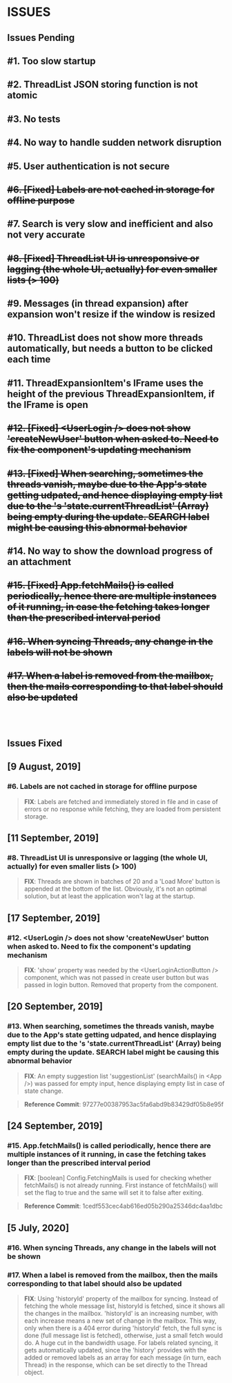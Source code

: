 # ISSUES

## Issues Pending

## #1. Too slow startup

## #2. ThreadList JSON storing function is not atomic

## #3. No tests

## #4. No way to handle sudden network disruption

## #5. User authentication is not secure

## <strike>#6. [Fixed] Labels are not cached in storage for offline purpose </strike>

## #7. Search is very slow and inefficient and also not very accurate

## <strike>#8. [Fixed] ThreadList UI is unresponsive or lagging (the whole UI, actually) for even smaller lists (> 100) </strike>

## #9. Messages (in thread expansion) after expansion won't resize if the window is resized

## #10. ThreadList does not show more threads automatically, but needs a button to be clicked each time

## #11. ThreadExpansionItem's IFrame uses the height of the previous ThreadExpansionItem, if the IFrame is open

## <strike>#12. [Fixed] \<UserLogin /> does not show 'createNewUser' button when asked to. Need to fix the component's updating mechanism </strike>

## <strike>#13. [Fixed] When searching, sometimes the threads vanish, maybe due to the App's state getting udpated, and hence displaying empty list due to the <App />'s 'state.currentThreadList' (Array) being empty during the update. __SEARCH__ label might be causing this abnormal behavior </strike>

## #14. No way to show the download progress of an attachment

## <strike>#15. [Fixed] App.fetchMails() is called periodically, hence there are multiple instances of it running, in case the fetching takes longer than the prescribed interval period </strike>

## <strike>#16. When syncing Threads, any change in the labels will not be shown </strike>

## <strike>#17. When a label is removed from the mailbox, then the mails corresponding to that label should also be updated </strike>

<br />
<br />

## Issues Fixed

## [9 August, 2019]

### #6. Labels are not cached in storage for offline purpose

> <b>FIX</b>: Labels are fetched and immediately stored in file and in case of errors or no response while fetching, they are loaded from persistent storage.

## [11 September, 2019]

### #8. ThreadList UI is unresponsive or lagging (the whole UI, actually) for even smaller lists (> 100)

> <b>FIX</b>: Threads are shown in batches of 20 and a 'Load More' button is appended at the bottom of the list. Obviously, it's not an optimal solution, but at least the application won't lag at the startup.

## [17 September, 2019]

### #12. \<UserLogin /> does not show 'createNewUser' button when asked to. Need to fix the component's updating mechanism

> <b>FIX</b>: 'show' property was needed by the \<UserLoginActionButton /> component, which was not passed in create user button but was passed in login button. Removed that property from the component.

## [20 September, 2019]

### #13. When searching, sometimes the threads vanish, maybe due to the App's state getting udpated, and hence displaying empty list due to the <App />'s 'state.currentThreadList' (Array) being empty during the update. __SEARCH__ label might be causing this abnormal behavior

> <b>FIX</b>: An empty suggestion list 'suggestionList' (searchMails() in \<App />) was passed for empty input, hence displaying empty list in case of state change.

> <b>Reference Commit</b>: 97277e00387953ac5fa6abd9b83429df05b8e95f

## [24 September, 2019]

### #15. App.fetchMails() is called periodically, hence there are multiple instances of it running, in case the fetching takes longer than the prescribed interval period

> <b>FIX</b>: [boolean] Config.FetchingMails is used for checking whether fetchMails() is not already running. First instance of fetchMails() will set the flag to true and the same will set it to false after exiting.

> <b>Reference Commit</b>: 1cedf553cec4ab616ed05b290a25346dc4aa1dbc


## [5 July, 2020]

### #16. When syncing Threads, any change in the labels will not be shown
### #17. When a label is removed from the mailbox, then the mails corresponding to that label should also be updated

> <b>FIX</b>: Using 'historyId' property of the mailbox for syncing. Instead of fetching the whole message list, historyId is fetched, since it shows all the changes in the mailbox. 'historyId' is an increasing number, with each increase means a new set of change in the mailbox. This way, only when there is a 404 error during 'historyId' fetch, the full sync is done (full message list is fetched), otherwise, just a small fetch would do. A huge cut in the bandwidth usage. 
For labels related syncing, it gets automatically updated, since the 'history' provides with the added or removed labels as an array for each message (in turn, each Thread) in the response, which can be set directly to the Thread object.